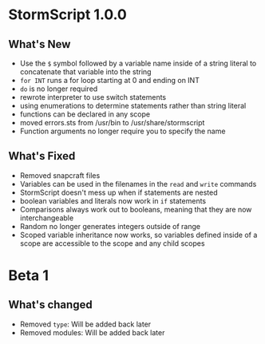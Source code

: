 # StormScript 1.0.0

## What's New
* Use the `$` symbol followed by a variable name inside of a string literal to concatenate that variable into the string
* `for INT` runs a for loop starting at 0 and ending on INT
* `do` is no longer required
* rewrote interpreter to use switch statements
* using enumerations to determine statements rather than string literal
* functions can be declared in any scope
* moved errors.sts from /usr/bin to /usr/share/stormscript
* Function arguments no longer require you to specify the name

## What's Fixed
* Removed snapcraft files
* Variables can be used in the filenames in the `read` and `write` commands
* StormScript doesn't mess up when if statements are nested
* boolean variables and literals now work in `if` statements
* Comparisons always work out to booleans, meaning that they are now interchangeable
* Random no longer generates integers outside of range
* Scoped variable inheritance now works, so variables defined inside of a scope are accessible to the scope and any child scopes

# Beta 1

## What's changed
* Removed `type`: Will be added back later
* Removed modules: Will be added back later